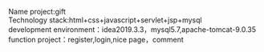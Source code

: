 Name project:gift<br/>
Technology stack:html+css+javascript+servlet+jsp+mysql<br/>
development environment：idea2019.3.3，mysql5.7,apache-tomcat-9.0.35<br/>
function project：register,login,nice page，comment
